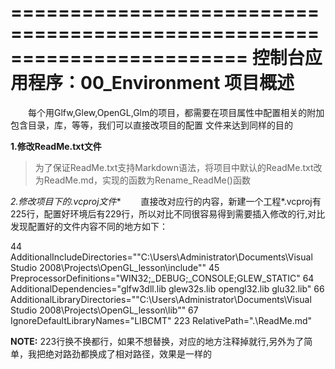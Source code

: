 ﻿========================================================================
    控制台应用程序：00_Environment 项目概述
========================================================================
&emsp;&emsp;每个用Glfw,Glew,OpenGL,Glm的项目，都需要在项目属性中配置相关的附加包含目录，库，等等，我们可以直接改项目的配置
文件来达到同样的目的

**1.修改ReadMe.txt文件**
> 为了保证ReadMe.txt支持Markdown语法，将项目中默认的ReadMe.txt改为ReadMe.md，实现的函数为Rename_ReadMe()函数

**2.修改项目下的*.vcproj文件**
&emsp;&emsp;直接改对应行的内容，新建一个工程*.vcproj有225行，配置好环境后有229行，所以对比不同很容易得到需要插入修改的行,对比发现配置好的文件内容不同的地方如下：

> 
44	AdditionalIncludeDirectories="&quot;C:\Users\Administrator\Documents\Visual Studio 2008\Projects\OpenGL_lesson\include&quot;"
45	PreprocessorDefinitions="WIN32;_DEBUG;_CONSOLE;GLEW_STATIC"
64	AdditionalDependencies="glfw3dll.lib glew32s.lib opengl32.lib glu32.lib"
66	AdditionalLibraryDirectories="&quot;C:\Users\Administrator\Documents\Visual Studio 2008\Projects\OpenGL_lesson\lib&quot;"
67	IgnoreDefaultLibraryNames="LIBCMT"
223 RelativePath=".\ReadMe.md"

**NOTE:** 223行换不换都行，如果不想替换，对应的地方注释掉就行,另外为了简单，我把绝对路劲都换成了相对路径，效果是一样的
